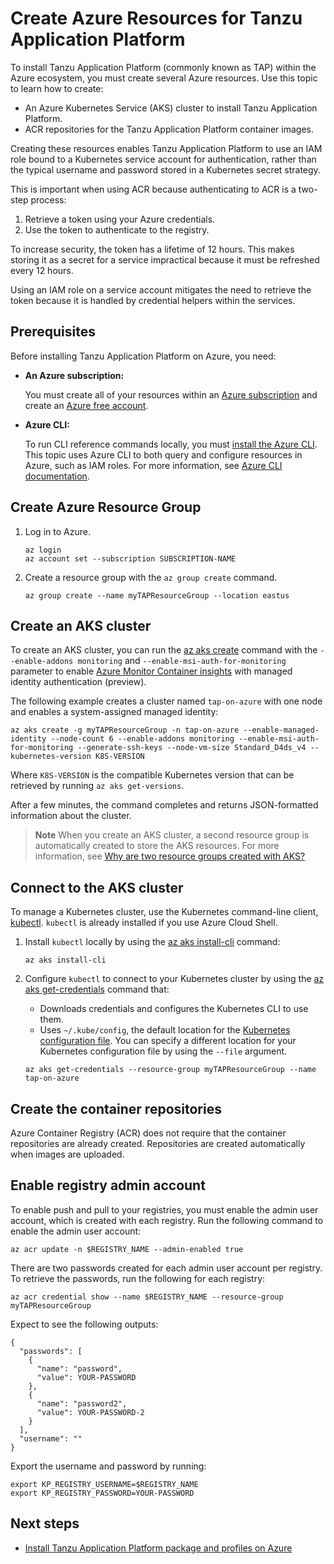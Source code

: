 # Create Azure Resources for Tanzu Application Platform

To install Tanzu Application Platform (commonly known as TAP) within the Azure ecosystem, 
you must create several Azure resources. Use this topic to learn how to create:

- An Azure Kubernetes Service (AKS) cluster to install Tanzu Application Platform.
- ACR repositories for the Tanzu Application Platform container images.

Creating these resources enables Tanzu Application Platform to use an IAM role 
bound to a Kubernetes service account for authentication, rather than the typical 
username and password stored in a Kubernetes secret strategy. 

This is important when using ACR because authenticating to ACR is a two-step process:

1. Retrieve a token using your Azure credentials.
1. Use the token to authenticate to the registry.

To increase security, the token has a lifetime of 12 hours. This makes storing 
it as a secret for a service impractical because it must be refreshed every 12 hours.

Using an IAM role on a service account mitigates the need to retrieve the token 
because it is handled by credential helpers within the services.

## <a id='prereqs'></a>Prerequisites

Before installing Tanzu Application Platform on Azure, you need:

- **An Azure subscription:**

    You must create all of your resources within
    an [Azure subscription](https://learn.microsoft.com/en-us/azure/guides/developer/azure-developer-guide#understanding-accounts-subscriptions-and-billing) and create an [Azure free account](https://azure.microsoft.com/en-us/free/?ref=microsoft.com&utm_source=microsoft.com&utm_medium=docs&utm_campaign=visualstudio).
  
- **Azure CLI:**

    To run CLI reference commands locally, you must [install the Azure CLI](https://learn.microsoft.com/en-us/cli/azure/install-azure-cli).
    This topic uses Azure CLI to both query and configure resources in Azure, such as IAM roles.
    For more information, see [Azure CLI documentation](https://learn.microsoft.com/en-us/cli/azure/authenticate-azure-cli).


## <a id='azure-resource-group'></a>Create Azure Resource Group

1. Log in to Azure.

    ```console
    az login
    az account set --subscription SUBSCRIPTION-NAME
    ```

1. Create a resource group with the `az group create` command.

    ```console
    az group create --name myTAPResourceGroup --location eastus
    ```

## <a id='create-aks-cluster'></a>Create an AKS cluster

To create an AKS cluster, you can run the [az aks create](https://learn.microsoft.com/en-us/cli/azure/aks?view=azure-cli-latest#az-aks-create) 
command with the `--enable-addons monitoring` and `--enable-msi-auth-for-monitoring` 
parameter to enable [Azure Monitor Container insights](https://learn.microsoft.com/en-us/azure/azure-monitor/containers/container-insights-overview) 
with managed identity authentication (preview). 

The following example creates a cluster named `tap-on-azure` with one node and 
enables a system-assigned managed identity:

```console
az aks create -g myTAPResourceGroup -n tap-on-azure --enable-managed-identity --node-count 6 --enable-addons monitoring --enable-msi-auth-for-monitoring --generate-ssh-keys --node-vm-size Standard_D4ds_v4 --kubernetes-version K8S-VERSION
```

Where `K8S-VERSION` is the compatible Kubernetes version that can be retrieved by running `az aks get-versions`.

After a few minutes, the command completes and returns JSON-formatted information about the cluster.

> **Note** When you create an AKS cluster, a second resource group is automatically 
created to store the AKS resources. 
For more information, see [Why are two resource groups created with AKS?](https://learn.microsoft.com/en-us/azure/aks/faq#why-are-two-resource-groups-created-with-aks)

## <a id='connect-aks-cluster'></a>Connect to the AKS cluster

To manage a Kubernetes cluster, use the Kubernetes command-line client, 
[kubectl](https://kubernetes.io/docs/reference/kubectl/). 
`kubectl` is already installed if you use Azure Cloud Shell.

1. Install `kubectl` locally by using the 
  [az aks install-cli](https://learn.microsoft.com/en-us/cli/azure/aks#az-aks-install-cli) command:

    ```console
    az aks install-cli
    ```

1. Configure `kubectl` to connect to your Kubernetes cluster by using the 
  [az aks get-credentials](https://learn.microsoft.com/en-us/cli/azure/aks#az-aks-get-credentials) command that:

    - Downloads credentials and configures the Kubernetes CLI to use them.
    - Uses `~/.kube/config`, the default location for the [Kubernetes configuration file](https://kubernetes.io/docs/concepts/configuration/organize-cluster-access-kubeconfig/). 
    You can specify a different location for your Kubernetes configuration file by using the `--file` argument.

    ```console
    az aks get-credentials --resource-group myTAPResourceGroup --name tap-on-azure
    ```

## <a id='create-container-repos'></a>Create the container repositories

Azure Container Registry (ACR) does not require that the container repositories are already created. Repositories are created automatically when images are uploaded.

## <a id='enable-admin-account'></a>Enable registry admin account

To enable push and pull to your registries, you must enable the admin user account, which is created with each registry. Run the following command to enable the admin user account:

```console
az acr update -n $REGISTRY_NAME --admin-enabled true
```

There are two passwords created for each admin user account per registry. To retrieve the passwords, run the following for each registry:

```console
az acr credential show --name $REGISTRY_NAME --resource-group myTAPResourceGroup
```

Expect to see the following outputs:

```console
{
  "passwords": [
    {
      "name": "password",
      "value": YOUR-PASSWORD
    },
    {
      "name": "password2",
      "value": YOUR-PASSWORD-2
    }
  ],
  "username": ""
}
```

Export the username and password by running:

```console
export KP_REGISTRY_USERNAME=$REGISTRY_NAME
export KP_REGISTRY_PASSWORD=YOUR-PASSWORD
```

## <a id='next-steps'></a>Next steps

- [Install Tanzu Application Platform package and profiles on Azure](profile.hbs.md)
